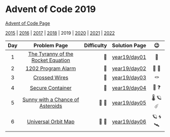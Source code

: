 # Advent of Code 2019

[Advent of Code Page](https://adventofcode.com/2019)

[2015](/year15) | [2016](/year16) | [2017](/year17) | [2018](/year18) | 2019 | [2020](/year20) | [2021](/year21) | [2022](/year22)

| Day |                         Problem Page                         | Difficulty |       Solution Page       |         :wink:          |
|:--:|:------------------------------------------------------------:| ---: |:-------------------------:|:-----------------------:|
|  1  | [The Tyranny of the Rocket Equation](https://adventofcode.com/2019/day/1) | :star2: | [year19/day01](/year19/day01) |             :rocket:              |
|  2  |         [1202 Program Alarm](https://adventofcode.com/2019/day/2)         | :floppy_disk: | [year19/day02](/year19/day02) |   :robot: :floppy_disk:    |
|  3  |         [Crossed Wires](https://adventofcode.com/2019/day/3)         | :star2: | [year19/day03](/year19/day03) |   :knot:    |
|  4  |          [Secure Container](https://adventofcode.com/2019/day/4)          | :star2: | [year19/day04](/year19/day04) | :closed_lock_with_key: :question: |
|  5  |          [Sunny with a Chance of Asteroids](https://adventofcode.com/2019/day/5)          | :floppy_disk: :floppy_disk: | [year19/day05](/year19/day05) | :thermometer: :ringed_planet: :comet: |
|  6  |          [Universal Orbit Map](https://adventofcode.com/2019/day/6)          | :full_moon_with_face: :full_moon_with_face: | [year19/day06](/year19/day06) | :ringed_planet: :cyclone: :artificial_satellite: |